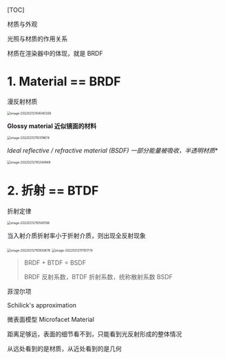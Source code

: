 [TOC]

材质与外观

光照与材质的作用关系

材质在渲染器中的体现，就是 BRDF



# 1. Material == BRDF

漫反射材质

<img src="https://www.qiniu.cregskin.com/202202121042957.png" alt="image-20220212104040326" style="zoom:50%;" />



**Glossy material 近似镜面的材料** 

<img src="https://www.qiniu.cregskin.com/202202121103695.png" alt="image-20220212110319674" style="zoom:50%;" />





**Ideal reflective / refractive material (BSDF*) 一部分能量被吸收，半透明材质**

<img src="https://www.qiniu.cregskin.com/202202121102970.png" alt="image-20220212110244949" style="zoom:50%;" />

# 2. 折射 == BTDF 

折射定律

<img src="https://www.qiniu.cregskin.com/202202121105177.png" alt="image-20220212110545156" style="zoom:50%;" />



当入射介质折射率小于折射介质，则出现全反射现象

<img src="https://www.qiniu.cregskin.com/202202121109703.png" alt="image-20220212110930678" style="zoom:50%;" />



<img src="https://www.qiniu.cregskin.com/202202121111798.png" alt="image-20220212111151774" style="zoom:50%;" />



> BRDF + BTDF = BSDF
>
> BRDF 反射系数，BTDF 折射系数，统称散射系数 BSDF





菲涅尔项

Schilick's approximation



微表面模型 Microfacet Material

距离足够远，表面的细节看不到，只能看到光反射形成的整体情况

从远处看到的是材质，从近处看到的是几何

























